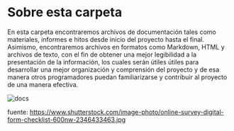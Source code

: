 # Sobre esta carpeta 

En esta carpeta encontraremos archivos de documentación tales como materiales, informes e hitos desde inicio del proyecto hasta el final. Asimismo, encontraremos archivos en formatos como Markdown, HTML y archivos de texto, con el fin de obtener una mejor legibilidad a la presentación de la información, los cuales serán útiles   útiles para desarrollar una mejor organización y comprensión del proyecto y de esa manera otros programadores puedan familiarizarse y contribuir al proyecto de una manera efectiva.

![docs](<https://www.shutterstock.com/image-photo/online-survey-digital-form-checklist-600nw-2346433463.jpg>)


fuente: https://www.shutterstock.com/image-photo/online-survey-digital-form-checklist-600nw-2346433463.jpg
